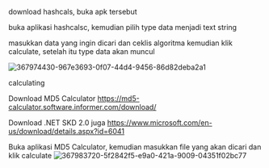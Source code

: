 download hashcals, buka apk tersebut

buka aplikasi hashcalsc, kemudian pilih type data menjadi text string

masukkan data yang ingin dicari dan ceklis algoritma kemudian klik calculate, setelah itu type data akan muncul

![367974430-967e3693-0f07-44d4-9456-86d82deba2a1](https://github.com/user-attachments/assets/43b41689-7c1d-4c7f-b68c-7da296826128)

calculating

Download MD5 Calculator https://md5-calculator.software.informer.com/download/

Download .NET SKD 2.0 juga https://www.microsoft.com/en-us/download/details.aspx?id=6041

Buka aplikasi MD5 Calculator, kemudian masukkan file yang akan dicari dan klik calculate
![367983720-5f2842f5-e9a0-421a-9009-04351f02bc77](https://github.com/user-attachments/assets/78c8ca70-fffc-4999-a45e-c4d3685cb3db)

